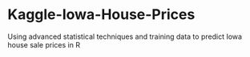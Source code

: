 # Kaggle-Iowa-House-Prices
Using advanced statistical techniques and training data to predict Iowa house sale prices in R

